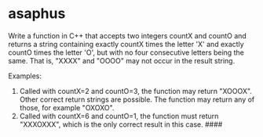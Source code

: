 # asaphus
####
Write a function in C++ that accepts two integers countX and countO and returns a string containing exactly countX times the letter 'X' and exactly countO times the letter 'O', but with no four consecutive letters being the same. That is, "XXXX" and "OOOO" may not occur in the result string.

Examples:
1. Called with countX=2 and countO=3, the function may return "XOOOX". Other correct return strings are possible. The function may return any of those, for example "OXOXO".
2. Called with countX=6 and countO=1, the function must return "XXXOXXX", which is the only correct result in this case.  ####  
